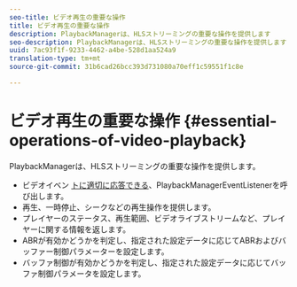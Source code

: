 ```yaml
---
seo-title: ビデオ再生の重要な操作
title: ビデオ再生の重要な操作
description: PlaybackManagerは、HLSストリーミングの重要な操作を提供します
seo-description: PlaybackManagerは、HLSストリーミングの重要な操作を提供します
uuid: 7ac93f1f-9233-4462-a4be-528d1aa524a9
translation-type: tm+mt
source-git-commit: 31b6cad26bcc393d731080a70eff1c59551f1c8e

---
```



# ビデオ再生の重要な操作 {#essential-operations-of-video-playback}

PlaybackManagerは、HLSストリーミングの重要な操作を提供します。

* ビデオイベン [トに適切に応答できる](https://help.adobe.com/en_US/primetime/api/reference_implementation/android/javadoc/com/adobe/primetime/reference/manager/PlaybackManager.PlaybackManagerEventListener.html)、PlaybackManagerEventListenerを呼び出します。
* 再生、一時停止、シークなどの再生操作を提供します。
* プレイヤーのステータス、再生範囲、ビデオライブストリームなど、プレイヤーに関する情報を返します。
* ABRが有効かどうかを判定し、指定された設定データに応じてABRおよびバッファー制御パラメーターを設定します。
* バッファ制御が有効かどうかを判定し、指定された設定データに応じてバッファ制御パラメータを設定します。